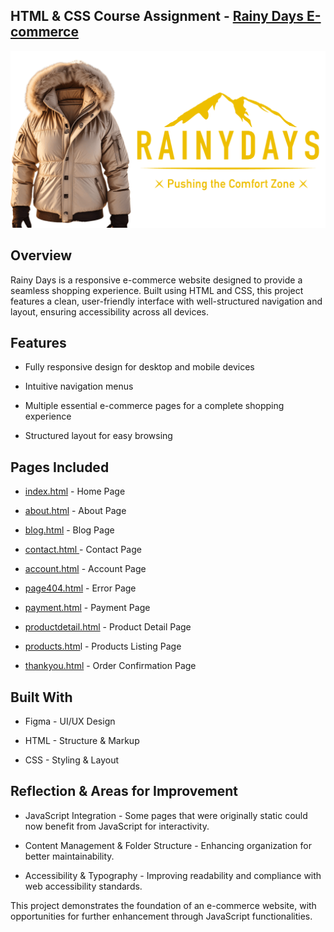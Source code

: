 ## HTML & CSS Course Assignment - [Rainy Days E-commerce](https://github.com/SocanIcode/HTML-CSS---CA.git)

![rainday image card, retrived from profilepage card](https://github.com/SocanIcode/Portfolio-1/blob/main/images/rainday%20-card.png)

## Overview

Rainy Days is a responsive e-commerce website designed to provide a seamless shopping experience. Built using HTML and CSS, this project features a clean, user-friendly interface with well-structured navigation and layout, ensuring accessibility across all devices.

## Features

- Fully responsive design for desktop and mobile devices

- Intuitive navigation menus

- Multiple essential e-commerce pages for a complete shopping experience

- Structured layout for easy browsing

## Pages Included

- [index.html](https://github.com/SocanIcode/HTML-CSS---CA/blob/main/index.html) - Home Page

- [about.html](https://github.com/SocanIcode/HTML-CSS---CA/blob/main/html/about.html) - About Page

- [blog.html](https://github.com/SocanIcode/HTML-CSS---CA/blob/main/html/blog.html) - Blog Page

- [ contact.html ](https://github.com/SocanIcode/HTML-CSS---CA/blob/main/html/contact.html)- Contact Page

- [account.html](https://github.com/SocanIcode/HTML-CSS---CA/blob/main/html/account.html) - Account Page

- [page404.html](https://github.com/SocanIcode/HTML-CSS---CA/blob/main/html/page404.html) - Error Page

- [payment.html](https://github.com/SocanIcode/HTML-CSS---CA/blob/main/html/payment.html) - Payment Page

- [productdetail.html](https://github.com/SocanIcode/HTML-CSS---CA/blob/main/html/productdetail.html) - Product Detail Page

- [products.htm](https://github.com/SocanIcode/HTML-CSS---CA/blob/main/html/products.html)l - Products Listing Page

- [thankyou.html](https://github.com/SocanIcode/HTML-CSS---CA/blob/main/html/thankyou.html) - Order Confirmation Page

## Built With

- Figma - UI/UX Design

- HTML - Structure & Markup

- CSS - Styling & Layout

## Reflection & Areas for Improvement

- JavaScript Integration - Some pages that were originally static could now benefit from JavaScript for interactivity.

- Content Management & Folder Structure - Enhancing organization for better maintainability.

- Accessibility & Typography - Improving readability and compliance with web accessibility standards.

This project demonstrates the foundation of an e-commerce website, with opportunities for further enhancement through JavaScript functionalities.

